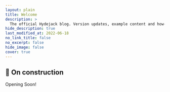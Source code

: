 ```yaml
---
layout: plain
title: Welcome
description: >
  The official Hydejack blog. Version updates, example content and how-to guides on how to blog with Jekyll.
hide_description: true
last_modified_at: 2022-06-18
no_link_title: false 
no_excerpt: false 
hide_image: false
cover: true
---
```


## 🚧 On construction

Opening Soon!
